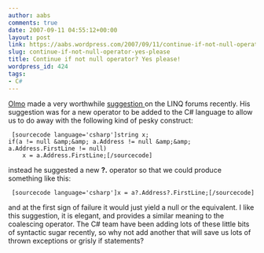 ```yaml
---
author: aabs
comments: true
date: 2007-09-11 04:55:12+00:00
layout: post
link: https://aabs.wordpress.com/2007/09/11/continue-if-not-null-operator-yes-please/
slug: continue-if-not-null-operator-yes-please
title: Continue if not null operator? Yes please!
wordpress_id: 424
tags:
- C#
---
```


[Olmo](http://forums.microsoft.com/MSDN/User/Profile.aspx?UserID=695544&SiteID=1) made a very worthwhile [suggestion ](http://forums.microsoft.com/MSDN/ShowPost.aspx?PostID=2033762&SiteID=1)on the LINQ forums recently. His suggestion was for a new operator to be added to the C# language to allow us to do away with the following kind of pesky construct:




    
    
    
    
     [sourcecode language='csharp']string x;
    if(a != null &amp;&amp; a.Address != null &amp;&amp; a.Address.FirstLine != null)
        x = a.Address.FirstLine;[/sourcecode]



instead he suggested a new **?.** operator so that we could produce something like this:

    
    
    
    
     [sourcecode language='csharp']x = a?.Address?.FirstLine;[/sourcecode]



and at the first sign of failure it would just yield a null or the equivalent. I like this suggestion, it is elegant, and provides a similar meaning to the coalescing operator.  The C# team have been adding lots of these little bits of syntactic sugar recently, so why not add another that will save us lots of thrown exceptions or grisly if statements?
